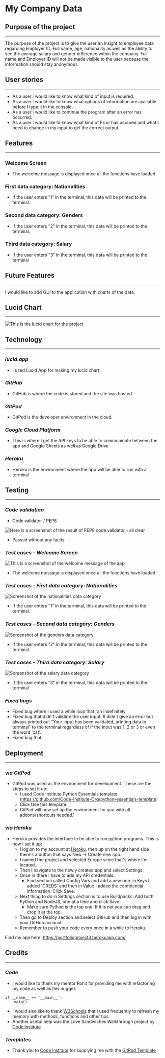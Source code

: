 # My Company Data

## Purpose of the project
<hr>

The purpose of the project is to give the user an insight to employee data regarding Employer ID, Full name, age, nationality as well as the ability to see the average salary and gender difference within the company. Full name and Employer ID will not be made visible to the user because the information should stay anonymous.

## User stories
<hr>

- As a user I would like to know what kind of input is required.
- As a user I would like to know what options of information are available before I type it in the console.
- As a user I would like to continue the program after an error has occurred.
- As a user I would like to know what kind of Error has occured and what I need to change in my input to get the correct output.

## Features
<hr>

### Welcome Screen
- The welcome message is displayed once all the functions have loaded.

### First data category: Nationalities
- If the user enters "1" in the terminal, this data will be printed to the terminal.

### Second data category: Genders
- If the user enters "2" in the terminal, this data will be printed to the terminal.

### Third data category: Salary
- If the user enters "3" in the terminal, this data will be printed to the terminal

## Future Features
<hr>

I would like to add GUI to the application with charts of the data.

## Lucid Chart
<hr>

![This is the lucid chart for the project](docs/lucidchart.png)

## Technology
<hr>

### _lucid.app_
- I used Lucid App for making my lucid chart.

### _GitHub_
 - GitHub is where the code is stored and the site was hosted.

### _GitPod_
- GitPod is the developer environment in the cloud.

### _Google Cloud Platform_
- This is where I get the API keys to be able to communicate between the app and Google Sheets as well as Google Drive

### _Heroku_
- Heroku is the environment where the app will be able to run with a terminal

## Testing
<hr>

### _Code validation_
- Code validator / PEP8

![Here is a screenshot of the result of PEP8 code validator - all clear](docs/PEP8_validator_results.png)
   - Passed without any faults

### _Test cases - Welcome Screen_
![This is a screenshot of the welcome message of the app](docs/program_start.png)
- The welcome message is displayed once all the functions have loaded.

### _Test cases - First data category: Nationalities_
![Screenshot of the nationalities data category](docs/nationalities.png)
- If the user enters "1" in the terminal, this data will be printed to the terminal.

### _Test cases - Second data category: Genders_
![Screenshot of the genders data category](docs/genders.png)
- If the user enters "2" in the terminal, this data will be printed to the terminal.

### _Test cases - Third data category: Salary_
![Screenshot of the salary data category](docs/salary.png)
- If the user enters "3" in the terminal, this data will be printed to the terminal

### _Fixed bugs_
- Fixed bug where I used a while loop that ran indefinitely.
- Fixed bug that didn't validate the user input. It didn't give an error but always printed out "Your input has been validated, printing data to terminal" to the terminal regardless of if the input was 1, 2 or 3 or even the word 'cat'.
- Fixed bug that 


## Deployment
<hr>

### _via GitPod_
- GitPod was used as the environment for development. These are the steps to set it up:
  - I used Code Institute Python Essentials template (https://github.com/Code-Institute-Org/python-essentials-template)
  - Click Use this template.
  - GitPod will now set up the environment for you with all addons/shortcuts needed.'

### _via Heroku_
- Heroku provides the interface to be able to run python programs. This is how I set it up:
   - I log on to my account at [Heroku](https://dashboard.heroku.com/apps), then up on the right hand side there's a button that says New -> Create new app.
   - I named the project and selected Europe since that's where I'm located.
   - Then I navigate to the newly created app and select Settings.
   - Once in there I have to add my API credentials.
      - Find section called Config Vars and add a new one. in Keys I added 'CREDS' and then in Value I added the confidential information. Click Save.
   - Next thing to do in Settings section is to use Buildpacks. Add both Python and NodeJS, one at a time and click Save.
      - Make sure Python is the top one. If it is not you can drag and drop it at the top.
   - Then go to Deploy section and select GitHub and then log in with your GitHub account.
   - Remember to push your code every once in a while to Heroku.

Find my app here: https://portfolioproject3.herokuapp.com/

## Credits
<hr>

### _Code_
- I would like to thank my mentor Rohit for providing me with refactoring my code as well as this nugget:
```
if __name__ == '__main__':
    main()
```
- I would also like to thank [W3Schools](https://www.w3schools.com/) that I used frequently to refresh my memory with methods, functions and other tips.
- Another useful help was the Love Sandwiches Walkthrough project by [Code Institute](https://www.codeinstitute.net/)

### _Templates_
- Thank you to [Code Institute](https://www.codeinstitute.net/) for supplying me with the [GitPod Template](https://github.com/Code-Institute-Org/python-essentials-template)